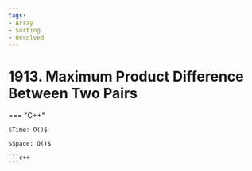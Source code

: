 ```yaml
---
tags:
- Array
- Sorting
- Unsolved
---
```



# 1913. Maximum Product Difference Between Two Pairs

=== "C++"

    $Time: O()$

    $Space: O()$

    ```c++
    ```